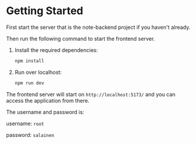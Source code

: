 # Getting Started

First start the server that is the note-backend project if you haven't already.

Then run the following command to start the frontend server.

1. Install the required dependencies:
   ```sh
   npm install
   ```
2. Run over localhost:
   ```sh
   npm run dev
   ```

The frontend server will start on `http://localhost:5173/` and you can access the application from there.

The username and password is:

username: `root`

password: `salainen`
